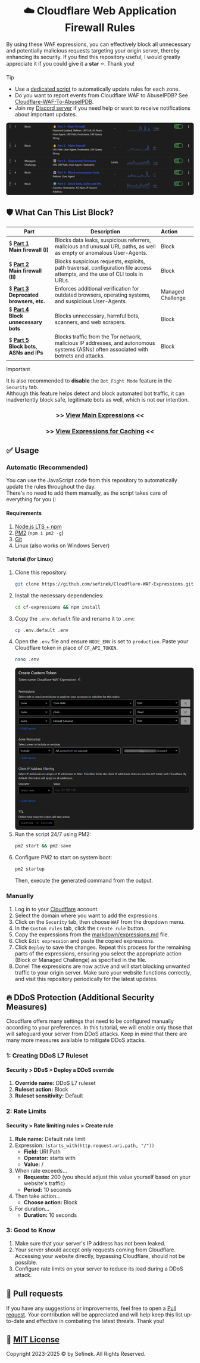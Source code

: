 <div align="center"><h1>☁️ Cloudflare Web Application Firewall Rules</h1></div>

By using these WAF expressions, you can effectively block all unnecessary and potentially malicious requests targeting your origin server, thereby enhancing its security.
If you find this repository useful, I would greatly appreciate it if you could give it a **star** ⭐. Thank you!

> [!TIP]
> - Use a [dedicated script](#automatic-installation) to automatically update rules for each zone.
> - Do you want to report events from Cloudflare WAF to AbuseIPDB? See [Cloudflare-WAF-To-AbuseIPDB](https://github.com/sefinek/Cloudflare-WAF-To-AbuseIPDB).
> - Join my [Discord server](https://discord.gg/53DBjTuzgZ) if you need help or want to receive notifications about important updates.

<img src="assets/images/brave_7GZjqAdswro2.png" alt="Cloudflare Web Application Firewall [WAF] Rules"> 


## 🛡️ What Can This List Block?
| **Part**                                                                                                                                   | **Description**                                                                                                                       | **Action**        |
|--------------------------------------------------------------------------------------------------------------------------------------------|---------------------------------------------------------------------------------------------------------------------------------------|:------------------|
| $ **[Part 1](https://github.com/sefinek/Cloudflare-WAF-Expressions/blob/main/markdown/expressions.md#part1)<br>Main firewall (I)**         | Blocks data leaks, suspicious referrers, malicious and unusual URL paths, as well as empty or anomalous User-Agents.                  | Block             |
| $ **[Part 2](https://github.com/sefinek/Cloudflare-WAF-Expressions/blob/main/markdown/expressions.md#part2)<br>Main firewall (II)**        | Blocks suspicious requests, exploits, path traversal, configuration file access attempts, and the use of CLI tools in URLs.           | Block             |
| $ **[Part 3](https://github.com/sefinek/Cloudflare-WAF-Expressions/blob/main/markdown/expressions.md#part3)<br>Deprecated browsers, etc.** | Enforces additional verification for outdated browsers, operating systems, and suspicious User-Agents.                                | Managed Challenge |
| $ **[Part 4](https://github.com/sefinek/Cloudflare-WAF-Expressions/blob/main/markdown/expressions.md#part4)<br>Block unnecessary bots**    | Blocks unnecessary, harmful bots, scanners, and web scrapers.                                                                         | Block             |
| $ **[Part 5](https://github.com/sefinek/Cloudflare-WAF-Expressions/blob/main/markdown/expressions.md#part5)<br>Block bots, ASNs and IPs**  | Blocks traffic from the Tor network, malicious IP addresses, and autonomous systems (ASNs) often associated with botnets and attacks. | Block             |

> [!IMPORTANT]  
> It is also recommended to **disable** the `Bot Fight Mode` feature in the `Security` tab.  
> Although this feature helps detect and block automated bot traffic, it can inadvertently block safe, legitimate bots as well, which is not our intention.

<div align="center">
   <h3>>> <a href="markdown/expressions.md">View Main Expressions</a> <<</h3>
   <h3>>> <a href="markdown/cache.md">View Expressions for Caching</a> <<</h3>
</div>


## ✅ Usage
### Automatic (Recommended)<div id="automatic-installation"></div>
You can use the JavaScript code from this repository to automatically update the rules throughout the day.  
There's no need to add them manually, as the script takes care of everything for you (:

#### Requirements
1. [Node.js LTS + npm](https://nodejs.org)
2. [PM2](https://www.npmjs.com/package/pm2) (`npm i pm2 -g`)
3. [Git](https://git-scm.com/downloads)
4. Linux (also works on Windows Server)

#### Tutorial (for Linux)
1. Clone this repository:
   ```bash
   git clone https://github.com/sefinek/Cloudflare-WAF-Expressions.git cf-expressions
   ```
2. Install the necessary dependencies:
   ```bash
   cd cf-expressions && npm install
   ```
3. Copy the `.env.default` file and rename it to `.env`:
   ```bash
   cp .env.default .env
   ```
4. Open the `.env` file and ensure `NODE_ENV` is set to `production`. Paste your Cloudflare token in place of `CF_API_TOKEN`.
   ```bash
   nano .env
   ```
   ![brave_JDyTDLnUFonD.png](assets/images/brave_JDyTDLnUFonD.png)
5. Run the script 24/7 using PM2:
   ```bash
   pm2 start && pm2 save
   ```
6. Configure PM2 to start on system boot:
   ```bash
   pm2 startup
   ```
   Then, execute the generated command from the output.

### Manually
1. Log in to your [Cloudflare](https://dash.cloudflare.com) account.
2. Select the domain where you want to add the expressions.
3. Click on the `Security` tab, then choose `WAF` from the dropdown menu.
4. In the `Custom rules` tab, click the `Create rule` button.
5. Copy the expressions from the [markdown/expressions.md](markdown/expressions.md) file.
6. Click `Edit expression` and paste the copied expressions.
7. Click `Deploy` to save the changes. Repeat this process for the remaining parts of the expressions, ensuring you select the appropriate action (Block or Managed Challenge) as specified in the file.
8. Done! The expressions are now active and will start blocking unwanted traffic to your origin server. Make sure your website functions correctly, and visit this repository periodically for the latest updates.


## 🔥 DDoS Protection (Additional Security Measures)
Cloudflare offers many settings that need to be configured manually according to your preferences.
In this tutorial, we will enable only those that will safeguard your server from DDoS attacks.
Keep in mind that there are many more measures available to mitigate DDoS attacks.

### 1: Creating DDoS L7 Ruleset
#### Security > DDoS > Deploy a DDoS override
1. **Override name:** DDoS L7 ruleset
2. **Ruleset action:** Block
3. **Ruleset sensitivity:** Default

### 2: Rate Limits
#### Security > Rate limiting rules > Create rule
1. **Rule name:** Default rate limit
2. Expression: `(starts_with(http.request.uri.path, "/"))`
   - **Field:** URI Path
   - **Operator:** starts with
   - **Value:** /
3. When rate exceeds…
   - **Requests:** 200 (you should adjust this value yourself based on your website's traffic)
   - **Period:** 10 seconds
4. Then take action…
   - **Choose action:** Block
5. For duration…
   - **Duration:** 10 seconds

### 3: Good to Know
1. Make sure that your server's IP address has not been leaked.
2. Your server should accept only requests coming from Cloudflare. Accessing your website directly, bypassing Cloudflare, should not be possible.
3. Configure rate limits on your server to reduce its load during a DDoS attack.


## 🤝 Pull requests
If you have any suggestions or improvements, feel free to open a [Pull request](https://github.com/sefinek/Cloudflare-WAF-Expressions/pulls).
Your contribution will be appreciated and will help keep this list up-to-date and effective in combating the latest threats. Thank you!


## 🔖 [MIT License](LICENSE)
Copyright 2023-2025 © by Sefinek. All Rights Reserved.